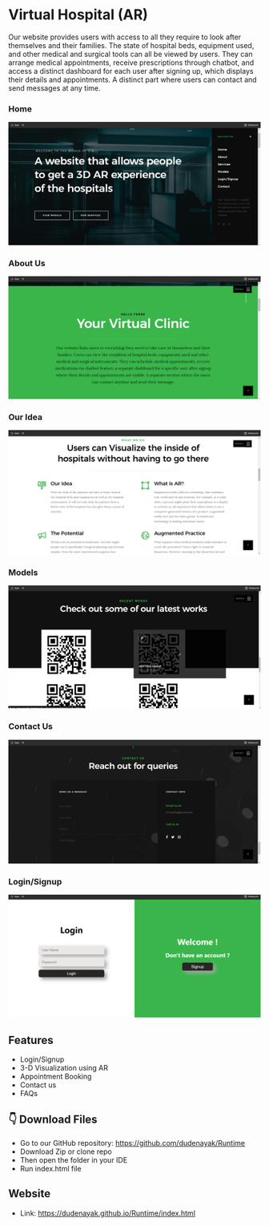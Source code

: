 #  Virtual Hospital (AR)

Our website provides users with access to all they require to look after themselves and their families. The state of hospital beds, equipment used, and other medical and surgical tools can all be viewed by users. They can arrange medical appointments, receive prescriptions through chatbot, and access a distinct dashboard for each user after signing up, which displays their details and appointments. A distinct part where users can contact and send messages at any time.

### Home

![Home](/images/readme/1.png)

### About Us

![About Us](/images/readme/4.png)

### Our Idea

![Home](/images/readme/2.png)

### Models
![Home](/images/readme/5.png)

### Contact Us

![Home](/images/readme/3.png)

### Login/Signup
![Home](/images/readme/6.png)


## Features

* Login/Signup <br>
* 3-D Visualization using AR
* Appointment Booking <br>
* Contact us <br>
* FAQs <br>

## 👇 Download Files
* Go to our GitHub repository: https://github.com/dudenayak/Runtime
* Download Zip or clone repo
* Then open the folder in your IDE 
* Run index.html file

## Website
* Link: https://dudenayak.github.io/Runtime/index.html



